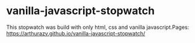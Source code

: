 # vanilla-javascript-stopwatch
This stopwatch was build with only html, css and vanilla javascript.Pages: https://arthurazv.github.io/vanilla-javascript-stopwatch/

